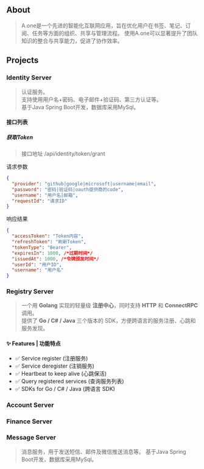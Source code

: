 ## About

> A.one是一个先进的智能化互联网应用，旨在优化用户在书签、笔记、订阅、任务等方面的组织、共享与管理流程。
使用A.one可以显著提升了团队知识的整合与共享能力，促进了协作效率。

## Projects

### Identity Server

> 认证服务。<br/>
> 支持使用用户名+密码、电子邮件+验证码、第三方认证等。<br/>
> 基于Java Spring Boot开发，数据库采用MySql。

#### 接口列表

##### 获取Token

> 接口地址 /api/identity/token/grant

请求参数

```json
{
  "provider": "github|google|microsoft|username|email",
  "password": "密码|验证码|oauth提供商的code",
  "username": "用户名|邮箱",
  "requestId": "请求ID"
}
```

响应结果

```json
{
  "accessToken": "Token内容",
  "refreshToken": "刷新Token",
  "tokenType": "Bearer",
  "expiresIn": 1000, /*过期时间*/
  "issuedAt": 1000, /*令牌颁发时间*/
  "userId": "用户ID",
  "username": "用户名"
}
```

### Registry Server

> 一个用 **Golang** 实现的轻量级 **注册中心**，同时支持 **HTTP** 和 **ConnectRPC** 调用。  
> 提供了 **Go / C# / Java** 三个版本的 SDK，方便跨语言的服务注册、心跳和服务发现。

#### ✨ Features | 功能特点

- ✅ Service register (注册服务)  
- ✅ Service deregister (注销服务)  
- ✅ Heartbeat to keep alive (心跳保活)  
- ✅ Query registered services (查询服务列表)  
- ✅ SDKs for Go / C# / Java (跨语言 SDK)  


### Account Server

### Finance Server

### Message Server

> 消息服务，用于发送短信、邮件及微信推送消息等。
> 基于Java Spring Boot开发，数据库采用MySql。
